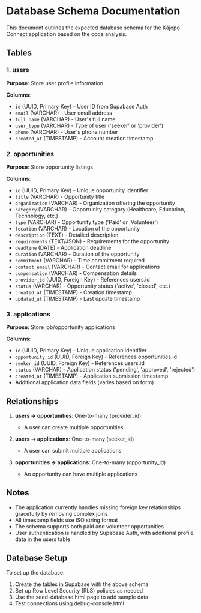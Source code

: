 # Database Schema Documentation

This document outlines the expected database schema for the Kájọpọ̀ Connect application based on the code analysis.

## Tables

### 1. users
**Purpose**: Store user profile information

**Columns**:
- `id` (UUID, Primary Key) - User ID from Supabase Auth
- `email` (VARCHAR) - User email address
- `full_name` (VARCHAR) - User's full name
- `user_type` (VARCHAR) - Type of user ('seeker' or 'provider')
- `phone` (VARCHAR) - User's phone number
- `created_at` (TIMESTAMP) - Account creation timestamp

### 2. opportunities
**Purpose**: Store opportunity listings

**Columns**:
- `id` (UUID, Primary Key) - Unique opportunity identifier
- `title` (VARCHAR) - Opportunity title
- `organization` (VARCHAR) - Organization offering the opportunity
- `category` (VARCHAR) - Opportunity category (Healthcare, Education, Technology, etc.)
- `type` (VARCHAR) - Opportunity type ('Paid' or 'Volunteer')
- `location` (VARCHAR) - Location of the opportunity
- `description` (TEXT) - Detailed description
- `requirements` (TEXT/JSON) - Requirements for the opportunity
- `deadline` (DATE) - Application deadline
- `duration` (VARCHAR) - Duration of the opportunity
- `commitment` (VARCHAR) - Time commitment required
- `contact_email` (VARCHAR) - Contact email for applications
- `compensation` (VARCHAR) - Compensation details
- `provider_id` (UUID, Foreign Key) - References users.id
- `status` (VARCHAR) - Opportunity status ('active', 'closed', etc.)
- `created_at` (TIMESTAMP) - Creation timestamp
- `updated_at` (TIMESTAMP) - Last update timestamp

### 3. applications
**Purpose**: Store job/opportunity applications

**Columns**:
- `id` (UUID, Primary Key) - Unique application identifier
- `opportunity_id` (UUID, Foreign Key) - References opportunities.id
- `seeker_id` (UUID, Foreign Key) - References users.id
- `status` (VARCHAR) - Application status ('pending', 'approved', 'rejected')
- `created_at` (TIMESTAMP) - Application submission timestamp
- Additional application data fields (varies based on form)

## Relationships

1. **users → opportunities**: One-to-many (provider_id)
   - A user can create multiple opportunities

2. **users → applications**: One-to-many (seeker_id)
   - A user can submit multiple applications

3. **opportunities → applications**: One-to-many (opportunity_id)
   - An opportunity can have multiple applications

## Notes

- The application currently handles missing foreign key relationships gracefully by removing complex joins
- All timestamp fields use ISO string format
- The schema supports both paid and volunteer opportunities
- User authentication is handled by Supabase Auth, with additional profile data in the users table

## Database Setup

To set up the database:
1. Create the tables in Supabase with the above schema
2. Set up Row Level Security (RLS) policies as needed
3. Use the seed-database.html page to add sample data
4. Test connections using debug-console.html